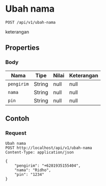 # Ubah nama
```http
POST /api/v1/ubah-nama
```
keterangan
## Properties
### Body
Nama | Tipe | Nilai | Keterangan
--- | --- | --- | ---
<code>pengirim</code> | String | null | null
<code>nama</code> | String | null | null
<code>pin</code> | String | null | null

## Contoh

### Request
```http
Ubah nama
POST http://localhost/api/v1/ubah-nama
Content-Type: application/json

{
    "pengirim": "+6281935155404",
    "nama": "Ridho",
    "pin": "1234"
}
```
